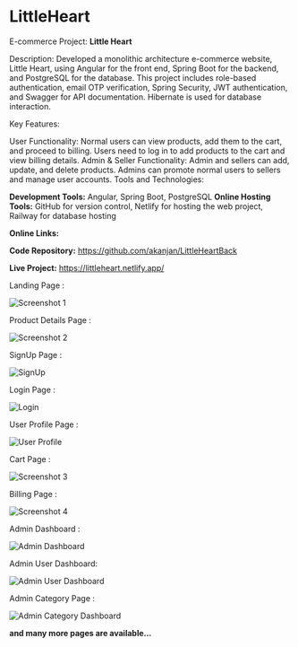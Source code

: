 # LittleHeart

E-commerce Project: **Little Heart**

Description: Developed a monolithic architecture e-commerce website, Little Heart, using Angular for the front end, Spring Boot for the backend, and PostgreSQL for the database. This project includes role-based authentication, email OTP verification, Spring Security, JWT authentication, and Swagger for API documentation. Hibernate is used for database interaction.

Key Features:

User Functionality: Normal users can view products, add them to the cart, and proceed to billing. Users need to log in to add products to the cart and view billing details.
Admin & Seller Functionality: Admin and sellers can add, update, and delete products. Admins can promote normal users to sellers and manage user accounts.
Tools and Technologies:

**Development Tools:** Angular, Spring Boot, PostgreSQL
**Online Hosting Tools:** GitHub for version control, Netlify for hosting the web project, Railway for database hosting

**Online Links:**

**Code Repository:** https://github.com/akanjan/LittleHeartBack

**Live Project:** https://littleheart.netlify.app/

Landing Page :

![Screenshot 1](https://github.com/user-attachments/assets/decf814b-9182-40f2-919e-07e3e2f8f933)

Product Details Page :

![Screenshot 2](https://github.com/user-attachments/assets/c2590c14-769b-4268-b486-a6636146f319)

SignUp Page :

![SignUp](https://github.com/user-attachments/assets/89f57fc8-22ac-47b7-9336-a74bd73573b2)

Login Page :

![Login](https://github.com/user-attachments/assets/6627406f-5331-467d-afde-aee3ab96ac25)

User Profile Page :

![User Profile](https://github.com/user-attachments/assets/4b567aad-6848-4997-8a83-ed6ffd467792)

Cart Page :

![Screenshot 3](https://github.com/user-attachments/assets/0e8bfe65-a5b0-488f-80ae-4981307d4fe7)

Billing Page :

![Screenshot 4](https://github.com/user-attachments/assets/491f07a2-cb78-407a-a0a9-66b49a302863)

Admin Dashboard : 

![Admin Dashboard](https://github.com/user-attachments/assets/ff41abe8-151b-4556-95ad-47e5f288fd65)

Admin User Dashboard: 

![Admin User Dashboard](https://github.com/user-attachments/assets/9123b033-9658-491c-8eb0-461a0d88a57e)

Admin Category Page :

![Admin Category Dashboard](https://github.com/user-attachments/assets/57ec7b7d-0b9e-41f7-9628-ae9ba27edbd3)

**and many more pages are available...**
